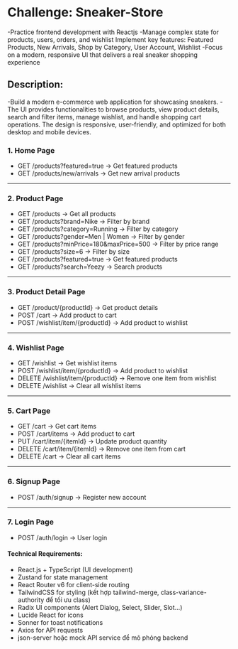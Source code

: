 # Challenge: Sneaker-Store
-Practice frontend development with Reactjs
-Manage complex state for products, users, orders, and wishlist Implement key features: Featured Products, New Arrivals, Shop by Category, User Account, Wishlist
-Focus on a modern, responsive UI that delivers a real sneaker shopping experience

## Description:
-Build a modern e-commerce web application for showcasing sneakers.
-The UI provides functionalities to browse products, view product details, search and filter items, manage wishlist, and handle shopping cart operations. The design is responsive, user-friendly, and optimized for both desktop and mobile devices.

### 1. Home Page
- GET /products?featured=true → Get featured products  
- GET /products/new/arrivals → Get new arrival products  
---
### 2. Product Page
- GET /products → Get all products  
- GET /products?brand=Nike → Filter by brand  
- GET /products?category=Running → Filter by category  
- GET /products?gender=Men | Women → Filter by gender  
- GET /products?minPrice=180&maxPrice=500 → Filter by price range  
- GET /products?size=6 → Filter by size  
- GET /products?featured=true → Get featured products  
- GET /products?search=Yeezy → Search products  
---
### 3. Product Detail Page
- GET /product/{productId} → Get product details  
- POST /cart → Add product to cart  
- POST /wishlist/item/{productId} → Add product to wishlist 
---
### 4. Wishlist Page
- GET /wishlist → Get wishlist items  
- POST /wishlist/item/{productId} → Add product to wishlist  
- DELETE /wishlist/item/{productId} → Remove one item from wishlist  
- DELETE /wishlist → Clear all wishlist items 
---
### 5. Cart Page
- GET /cart → Get cart items  
- POST /cart/items → Add product to cart  
- PUT /cart/item/{itemId} → Update product quantity  
- DELETE /cart/item/{itemId} → Remove one item from cart  
- DELETE /cart → Clear all cart items  
---
### 6. Signup Page
- POST /auth/signup → Register new account  
---
### 7. Login Page
- POST /auth/login → User login  

#### Technical Requirements:
- React.js + TypeScript (UI development)
- Zustand for state management
- React Router v6 for client-side routing
- TailwindCSS for styling (kết hợp tailwind-merge, class-variance-authority để tối ưu class)
- Radix UI components (Alert Dialog, Select, Slider, Slot…)
- Lucide React for icons
- Sonner for toast notifications
- Axios for API requests
- json-server hoặc mock API service để mô phỏng backend
